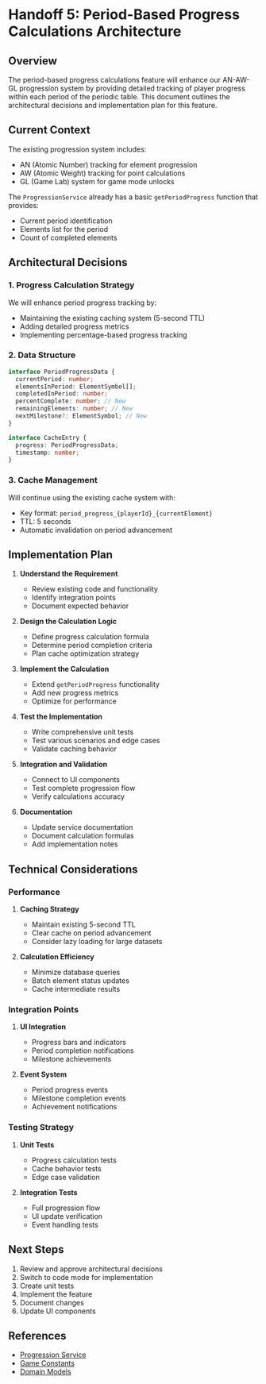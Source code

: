 # Handoff 5: Period-Based Progress Calculations Architecture

## Overview

The period-based progress calculations feature will enhance our AN-AW-GL progression system by providing detailed tracking of player progress within each period of the periodic table. This document outlines the architectural decisions and implementation plan for this feature.

## Current Context

The existing progression system includes:

- AN (Atomic Number) tracking for element progression
- AW (Atomic Weight) tracking for point calculations
- GL (Game Lab) system for game mode unlocks

The `ProgressionService` already has a basic `getPeriodProgress` function that provides:

- Current period identification
- Elements list for the period
- Count of completed elements

## Architectural Decisions

### 1. Progress Calculation Strategy

We will enhance period progress tracking by:

- Maintaining the existing caching system (5-second TTL)
- Adding detailed progress metrics
- Implementing percentage-based progress tracking

### 2. Data Structure

```typescript
interface PeriodProgressData {
  currentPeriod: number;
  elementsInPeriod: ElementSymbol[];
  completedInPeriod: number;
  percentComplete: number; // New
  remainingElements: number; // New
  nextMilestone?: ElementSymbol; // New
}

interface CacheEntry {
  progress: PeriodProgressData;
  timestamp: number;
}
```

### 3. Cache Management

Will continue using the existing cache system with:

- Key format: `period_progress_{playerId}_{currentElement}`
- TTL: 5 seconds
- Automatic invalidation on period advancement

## Implementation Plan

1. **Understand the Requirement**

   - Review existing code and functionality
   - Identify integration points
   - Document expected behavior

2. **Design the Calculation Logic**

   - Define progress calculation formula
   - Determine period completion criteria
   - Plan cache optimization strategy

3. **Implement the Calculation**

   - Extend `getPeriodProgress` functionality
   - Add new progress metrics
   - Optimize for performance

4. **Test the Implementation**

   - Write comprehensive unit tests
   - Test various scenarios and edge cases
   - Validate caching behavior

5. **Integration and Validation**

   - Connect to UI components
   - Test complete progression flow
   - Verify calculations accuracy

6. **Documentation**
   - Update service documentation
   - Document calculation formulas
   - Add implementation notes

## Technical Considerations

### Performance

1. **Caching Strategy**

   - Maintain existing 5-second TTL
   - Clear cache on period advancement
   - Consider lazy loading for large datasets

2. **Calculation Efficiency**
   - Minimize database queries
   - Batch element status updates
   - Cache intermediate results

### Integration Points

1. **UI Integration**

   - Progress bars and indicators
   - Period completion notifications
   - Milestone achievements

2. **Event System**
   - Period progress events
   - Milestone completion events
   - Achievement notifications

### Testing Strategy

1. **Unit Tests**

   - Progress calculation tests
   - Cache behavior tests
   - Edge case validation

2. **Integration Tests**
   - Full progression flow
   - UI update verification
   - Event handling tests

## Next Steps

1. Review and approve architectural decisions
2. Switch to code mode for implementation
3. Create unit tests
4. Implement the feature
5. Document changes
6. Update UI components

## References

- [Progression Service](src/domains/player/services/ProgressionService.ts)
- [Game Constants](src/domains/shared/constants/game-constants.ts)
- [Domain Models](src/domains/shared/models/domain-models.ts)
